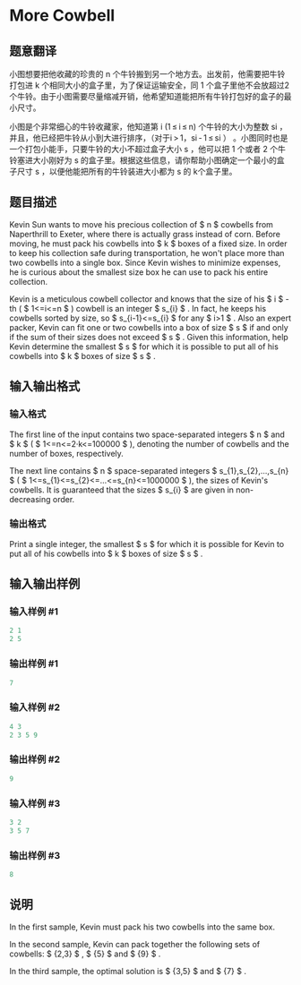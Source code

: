# More Cowbell

## 题意翻译

小图想要把他收藏的珍贵的 n 个牛铃搬到另一个地方去。出发前，他需要把牛铃打包进 k 个相同大小的盒子里，为了保证运输安全，同 1 个盒子里他不会放超过2个牛铃。由于小图需要尽量缩减开销，他希望知道能把所有牛铃打包好的盒子的最小尺寸。

小图是个非常细心的牛铃收藏家，他知道第 i (1 ≤ i ≤ n) 个牛铃的大小为整数 si ，并且，他已经把牛铃从小到大进行排序，（对于i > 1，si - 1 ≤ si ） 。小图同时也是一个打包小能手，只要牛铃的大小不超过盒子大小 s ，他可以把 1 个或者 2 个牛铃塞进大小刚好为 s 的盒子里。根据这些信息，请你帮助小图确定一个最小的盒子尺寸 s ，以便他能把所有的牛铃装进大小都为 s 的 k个盒子里。

## 题目描述

Kevin Sun wants to move his precious collection of $ n $ cowbells from Naperthrill to Exeter, where there is actually grass instead of corn. Before moving, he must pack his cowbells into $ k $ boxes of a fixed size. In order to keep his collection safe during transportation, he won't place more than two cowbells into a single box. Since Kevin wishes to minimize expenses, he is curious about the smallest size box he can use to pack his entire collection.

Kevin is a meticulous cowbell collector and knows that the size of his $ i $ -th ( $ 1<=i<=n $ ) cowbell is an integer $ s_{i} $ . In fact, he keeps his cowbells sorted by size, so $ s_{i-1}<=s_{i} $ for any $ i&gt;1 $ . Also an expert packer, Kevin can fit one or two cowbells into a box of size $ s $ if and only if the sum of their sizes does not exceed $ s $ . Given this information, help Kevin determine the smallest $ s $ for which it is possible to put all of his cowbells into $ k $ boxes of size $ s $ .

## 输入输出格式

### 输入格式

The first line of the input contains two space-separated integers $ n $ and $ k $ ( $ 1<=n<=2·k<=100000 $ ), denoting the number of cowbells and the number of boxes, respectively.

The next line contains $ n $ space-separated integers $ s_{1},s_{2},...,s_{n} $ ( $ 1<=s_{1}<=s_{2}<=...<=s_{n}<=1000000 $ ), the sizes of Kevin's cowbells. It is guaranteed that the sizes $ s_{i} $ are given in non-decreasing order.

### 输出格式

Print a single integer, the smallest $ s $ for which it is possible for Kevin to put all of his cowbells into $ k $ boxes of size $ s $ .

## 输入输出样例

### 输入样例 #1

```cpp
2 1
2 5

```
### 输出样例 #1

```cpp
7

```
### 输入样例 #2

```cpp
4 3
2 3 5 9

```
### 输出样例 #2

```cpp
9

```
### 输入样例 #3

```cpp
3 2
3 5 7

```
### 输出样例 #3

```cpp
8

```
## 说明

In the first sample, Kevin must pack his two cowbells into the same box.

In the second sample, Kevin can pack together the following sets of cowbells: $ {2,3} $ , $ {5} $ and $ {9} $ .

In the third sample, the optimal solution is $ {3,5} $ and $ {7} $ .

